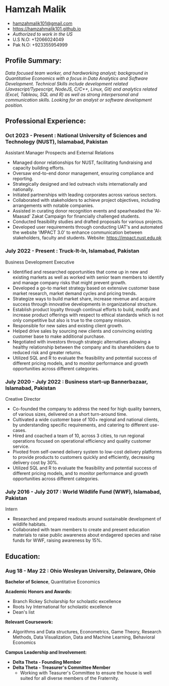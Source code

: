 # Hamzah Malik
* hamzahmalik101@gmail.com
* https://hamzahmalik101.github.io
* *Authorized to work in the US*
* U.S N.O: +12066024049
* Pak N.O: +923355954999

## Profile Summary:
*Data focused team worker, and hardworking analyst; background in Quantitative Economics with a focus in Data Analytics and Software Development. Technical Skills include development related (Javascript/Typescript, NodeJS, C/C++, Linux, Git) and analytics related (Excel, Tableau, SQL and R) as well as strong interpersonal and communication skills. Looking for an analyst or software development position.*


## Professional Experience:
### **Oct 2023 - Present : National University of Sciences and Technology (NUST)**, Islamabad, Pakistan

Assistant Manager Prospects and External Relations
- Managed donor relationships for NUST, facilitating fundraising and capacity building efforts.
- Oversaw end-to-end donor management, ensuring compliance and reporting.
- Strategically designed and led outreach visits internationally and nationally.
- Initiated partnerships with leading corporates across various sectors.
- Collaborated with stakeholders to achieve project objectives, including arrangements with notable companies.
- Assisted in curating donor recognition events and spearheaded the 'Al-Maasad' Zakat Campaign for financially challenged students.
- Conducted feasibility studies and drafted proposals for various projects.
- Developed user requirements through conducting UAT's and automated the website 'IMPACT 3.0' to enhance communication between stakeholders, faculty and students. Website: https://impact.nust.edu.pk

### **July 2022 - Present : Truck-It-In**, Islamabad, Pakistan

Business Development Executive
- Identified and researched opportunities that come up in new and existing markets as well as worked with senior team members to identify and manage company risks that might prevent growth.
- Developed a go-to market strategy based on extensive customer base market research, market demand cycles and pricing trends.
- Strategize ways to build market share, increase revenue and acquire success through innovative developments in organizational structure.
- Establish product loyalty through continual efforts to build, modify and increase product offerings with respect to ethical standards which is not only competitive but also is true to the company mission.
- Responsible for new sales and existing client growth.
- Helped drive sales by sourcing new clients and convincing existing customer base to make additional purchase.
- Negotiated with investors through strategic alternatives allowing a healthy relationship between the company and its shareholders due to reduced risk and greater returns.
- Utilized SQL and R to evaluate the feasibility and potential success of different pricing models, and to monitor performance and growth opportunities across different categories.

### **July 2020 - July 2022 : Business start-up Bannerbazaar**, Islamabad, Pakistan

Creative Director
- Co-founded the company to address the need for high quality banners, of various sizes, delivered on a short turn-around time.
- Cultivated a wide customer base of 100+ regional and national clients, by understanding specific requirements, and catering to different use-cases.
- Hired and coached a team of 10, across 3 cities, to run regional operations focused on operational efficiency and quality customer service.
- Pivoted from self-owned delivery system to low-cost delivery platforms to provide products to customers quickly and efficiently, decreasing delivery cost by 30%.
- Utilized SQL and R to evaluate the feasibility and potential success of different pricing models, and to monitor performance and growth opportunities across different categories.

### **July 2016 - July 2017 : World Wildlife Fund (WWF)**, Islamabad, Pakistan

Intern
- Researched and prepared readouts around sustainable development of wildlife habitats.
- Collaborated with team members to create and present education materials to raise public awareness about endagered species and raise funds for WWF, raising awareness by 15%.

## Education:
### **Aug 18 - May 22 : Ohio Wesleyan University**, Delaware, Ohio

**Bachelor of Science**, Quantitative Economics

**Academic Honors and Awards:**
- Branch Rickey Scholarship for scholastic excellence
- Roots Ivy International for scholastic excellence
- Dean's list

**Relevant Coursework:**
- Algorithms and Data structures, Econometrics, Game Theory, Research Methods, Data Visualization, Data and Machine Learning, Behavioral Economics

**Campus Leadership and Involvement:**
- **Delta Theta - Founding Member**
- **Delta Theta - Treasurer's Committee Member**
  - Working with Teasurer's Committee to ensure the house is well suited for all diverse members of the Fraternity.
  
